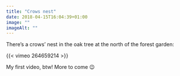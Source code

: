 ```yaml
---
title: "Crows nest"
date: 2018-04-15T16:04:39+01:00
image: ""
imageAlt: ""
---
```


There’s a crows’ nest in the oak tree at the north of the forest garden:

{{< vimeo 264659214 >}}

My first video, btw! More to come 😉
